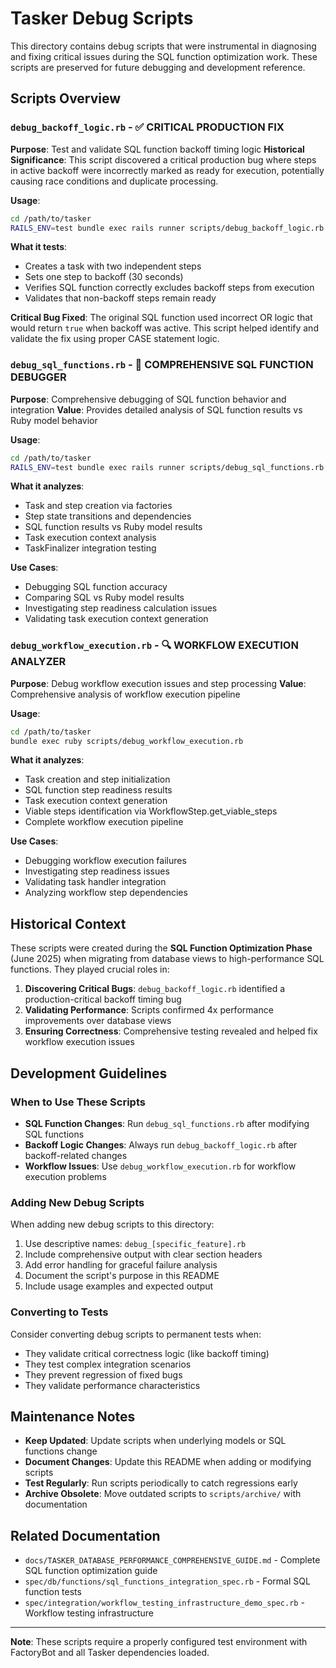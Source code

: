 # Tasker Debug Scripts

This directory contains debug scripts that were instrumental in diagnosing and fixing critical issues during the SQL function optimization work. These scripts are preserved for future debugging and development reference.

## Scripts Overview

### `debug_backoff_logic.rb` - ✅ **CRITICAL PRODUCTION FIX**
**Purpose**: Test and validate SQL function backoff timing logic
**Historical Significance**: This script discovered a critical production bug where steps in active backoff were incorrectly marked as ready for execution, potentially causing race conditions and duplicate processing.

**Usage**:
```bash
cd /path/to/tasker
RAILS_ENV=test bundle exec rails runner scripts/debug_backoff_logic.rb
```

**What it tests**:
- Creates a task with two independent steps
- Sets one step to backoff (30 seconds)
- Verifies SQL function correctly excludes backoff steps from execution
- Validates that non-backoff steps remain ready

**Critical Bug Fixed**: The original SQL function used incorrect OR logic that would return `true` when backoff was active. This script helped identify and validate the fix using proper CASE statement logic.

### `debug_sql_functions.rb` - 🔧 **COMPREHENSIVE SQL FUNCTION DEBUGGER**
**Purpose**: Comprehensive debugging of SQL function behavior and integration
**Value**: Provides detailed analysis of SQL function results vs Ruby model behavior

**Usage**:
```bash
cd /path/to/tasker
RAILS_ENV=test bundle exec rails runner scripts/debug_sql_functions.rb
```

**What it analyzes**:
- Task and step creation via factories
- Step state transitions and dependencies
- SQL function results vs Ruby model results
- Task execution context analysis
- TaskFinalizer integration testing

**Use Cases**:
- Debugging SQL function accuracy
- Comparing SQL vs Ruby model results
- Investigating step readiness calculation issues
- Validating task execution context generation

### `debug_workflow_execution.rb` - 🔍 **WORKFLOW EXECUTION ANALYZER**
**Purpose**: Debug workflow execution issues and step processing
**Value**: Comprehensive analysis of workflow execution pipeline

**Usage**:
```bash
cd /path/to/tasker
bundle exec ruby scripts/debug_workflow_execution.rb
```

**What it analyzes**:
- Task creation and step initialization
- SQL function step readiness results
- Task execution context generation
- Viable steps identification via WorkflowStep.get_viable_steps
- Complete workflow execution pipeline

**Use Cases**:
- Debugging workflow execution failures
- Investigating step readiness issues
- Validating task handler integration
- Analyzing workflow step dependencies

## Historical Context

These scripts were created during the **SQL Function Optimization Phase** (June 2025) when migrating from database views to high-performance SQL functions. They played crucial roles in:

1. **Discovering Critical Bugs**: `debug_backoff_logic.rb` identified a production-critical backoff timing bug
2. **Validating Performance**: Scripts confirmed 4x performance improvements over database views
3. **Ensuring Correctness**: Comprehensive testing revealed and helped fix workflow execution issues

## Development Guidelines

### When to Use These Scripts
- **SQL Function Changes**: Run `debug_sql_functions.rb` after modifying SQL functions
- **Backoff Logic Changes**: Always run `debug_backoff_logic.rb` after backoff-related changes
- **Workflow Issues**: Use `debug_workflow_execution.rb` for workflow execution problems

### Adding New Debug Scripts
When adding new debug scripts to this directory:
1. Use descriptive names: `debug_[specific_feature].rb`
2. Include comprehensive output with clear section headers
3. Add error handling for graceful failure analysis
4. Document the script's purpose in this README
5. Include usage examples and expected output

### Converting to Tests
Consider converting debug scripts to permanent tests when:
- They validate critical correctness logic (like backoff timing)
- They test complex integration scenarios
- They prevent regression of fixed bugs
- They validate performance characteristics

## Maintenance Notes

- **Keep Updated**: Update scripts when underlying models or SQL functions change
- **Document Changes**: Update this README when adding or modifying scripts
- **Test Regularly**: Run scripts periodically to catch regressions early
- **Archive Obsolete**: Move outdated scripts to `scripts/archive/` with documentation

## Related Documentation

- `docs/TASKER_DATABASE_PERFORMANCE_COMPREHENSIVE_GUIDE.md` - Complete SQL function optimization guide
- `spec/db/functions/sql_functions_integration_spec.rb` - Formal SQL function tests
- `spec/integration/workflow_testing_infrastructure_demo_spec.rb` - Workflow testing infrastructure

---

**Note**: These scripts require a properly configured test environment with FactoryBot and all Tasker dependencies loaded.

